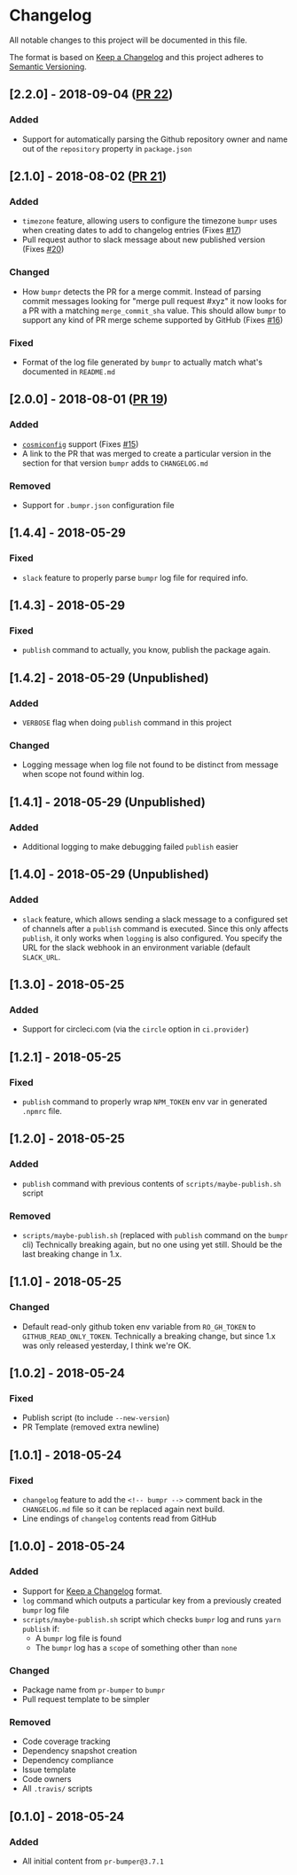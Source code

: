 # Changelog

All notable changes to this project will be documented in this file.

The format is based on [Keep a Changelog](http://keepachangelog.com/en/1.0.0/)
and this project adheres to [Semantic Versioning](http://semver.org/spec/v2.0.0.html).

<!--
  The bumpr comment below is there to make it easier to update this changelog using a machine during PR merge.
  Please do not remove it, as this will break continuous integration.
-->

<!-- bumpr -->

## [2.2.0] - 2018-09-04 ([PR 22](https://github.com/jobsquad/bumpr/pull/22))
### Added
-   Support for automatically parsing the Github repository owner and name out of the `repository` property in `package.json`

## [2.1.0] - 2018-08-02 ([PR 21](https://github.com/jobsquad/bumpr/pull/21))
### Added
- `timezone` feature, allowing users to configure the timezone `bumpr` uses when creating dates to add to changelog entries (Fixes [#17](https://github.com/jobsquad/bumpr/issues/17))
- Pull request author to slack message about new published version (Fixes [#20](https://github.com/jobsquad/bumpr/issues/20))
### Changed
- How `bumpr` detects the PR for a merge commit. Instead of parsing commit messages looking for "merge pull request #xyz" it now looks for a PR with a matching `merge_commit_sha` value. This should allow `bumpr` to support any kind of PR merge scheme supported by GitHub (Fixes [#16](https://github.com/jobsquad/bumpr/issues/16))
### Fixed
- Format of the log file generated by `bumpr` to actually match what's documented in `README.md`



## [2.0.0] - 2018-08-01 ([PR 19](https://github.com/jobsquad/bumpr/pull/19))
### Added
- [`cosmiconfig`](https://github.com/davidtheclark/cosmiconfig) support (Fixes [#15](https://github.com/jobsquad/bumpr/issues/15))
- A link to the PR that was merged to create a particular version in the section for that version `bumpr` adds to `CHANGELOG.md`

### Removed
- Support for `.bumpr.json` configuration file


## [1.4.4] - 2018-05-29
### Fixed
- `slack` feature to properly parse `bumpr` log file for required info. 


## [1.4.3] - 2018-05-29
### Fixed
- `publish` command to actually, you know, publish the package again.


## [1.4.2] - 2018-05-29 (Unpublished)
### Added
- `VERBOSE` flag when doing `publish` command in this project
### Changed
- Logging message when log file not found to be distinct from message when scope not found within log.


## [1.4.1] - 2018-05-29 (Unpublished)
### Added
- Additional logging to make debugging failed `publish` easier


## [1.4.0] - 2018-05-29 (Unpublished)
### Added
- `slack` feature, which allows sending a slack message to a configured set of channels after a `publish` command is executed. Since this only affects `publish`, it only works when `logging` is also configured. You specify the URL for the slack webhook in an environment variable (default `SLACK_URL`.


## [1.3.0] - 2018-05-25
### Added
- Support for circleci.com (via the `circle` option in `ci.provider`)

## [1.2.1] - 2018-05-25
### Fixed
- `publish` command to properly wrap `NPM_TOKEN` env var in generated `.npmrc` file.


## [1.2.0] - 2018-05-25
### Added
- `publish` command with previous contents of `scripts/maybe-publish.sh` script

### Removed
- `scripts/maybe-publish.sh` (replaced with `publish` command on the `bumpr` cli) Technically breaking again, but no one using yet still. Should be the last breaking change in 1.x.


## [1.1.0] - 2018-05-25
### Changed
- Default read-only github token env variable from `RO_GH_TOKEN` to `GITHUB_READ_ONLY_TOKEN`. Technically a breaking change, but since 1.x was only released yesterday, I think we're OK.


## [1.0.2] - 2018-05-24
### Fixed
- Publish script (to include `--new-version`)
- PR Template (removed extra newline)


## [1.0.1] - 2018-05-24
### Fixed
- `changelog` feature to add the `<!-- bumpr -->` comment back in the `CHANGELOG.md` file so it can be replaced again next build.
- Line endings of `changelog` contents read from GitHub


## [1.0.0] - 2018-05-24
### Added
- Support for [Keep a Changelog](http://keepachangelog.com/en/1.0.0/) format.
- `log` command which outputs a particular key from a previously created `bumpr` log file
- `scripts/maybe-publish.sh` script which checks `bumpr` log and runs `yarn publish` if:
   - A `bumpr` log file is found
   - The `bumpr` log has a `scope` of something other than `none`

### Changed
- Package name from `pr-bumper` to `bumpr`
- Pull request template to be simpler

### Removed
- Code coverage tracking
- Dependency snapshot creation
- Dependency compliance
- Issue template
- Code owners
- All `.travis/` scripts


## [0.1.0] - 2018-05-24
### Added
- All initial content from `pr-bumper@3.7.1`
